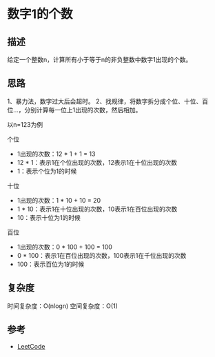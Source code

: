 # 数字1的个数

## 描述

给定一个整数n，计算所有小于等于n的非负整数中数字1出现的个数。

## 思路

1、暴力法，数字过大后会超时。
2、找规律，将数字拆分成个位、十位、百位...，分别计算每一位上1出现的次数，然后相加。

以n=123为例

个位

- 1出现的次数：12 * 1 + 1 = 13
- 12 * 1：表示1在个位出现的次数，12表示1在十位出现的次数
- 1：表示个位为1的时候

十位

- 1出现的次数：1 * 10 + 10 = 20
- 1 * 10：表示1在十位出现的次数，10表示1在百位出现的次数
- 10：表示十位为1的时候

百位

- 1出现的次数：0 * 100 + 100 = 100
- 0 * 100：表示1在百位出现的次数，100表示1在千位出现的次数
- 100：表示百位为1的时候


## 复杂度

时间复杂度：O(nlogn)
空间复杂度：O(1)

## 参考

- [LeetCode](https://leetcode-cn.com/problems/number-of-digit-one)
